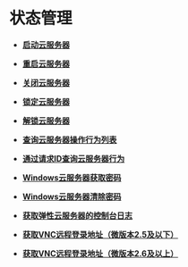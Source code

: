 # 状态管理<a name="ZH-CN_TOPIC_0124385016"></a>

-   **[启动云服务器](启动云服务器.md)**  

-   **[重启云服务器](重启云服务器.md)**  

-   **[关闭云服务器](关闭云服务器.md)**  

-   **[锁定云服务器](锁定云服务器.md)**  

-   **[解锁云服务器](解锁云服务器.md)**  

-   **[查询云服务器操作行为列表](查询云服务器操作行为列表.md)**  

-   **[通过请求ID查询云服务器行为](通过请求ID查询云服务器行为.md)**  

-   **[Windows云服务器获取密码](Windows云服务器获取密码.md)**  

-   **[Windows云服务器清除密码](Windows云服务器清除密码.md)**  

-   **[获取弹性云服务器的控制台日志](获取弹性云服务器的控制台日志.md)**  

-   **[获取VNC远程登录地址（微版本2.5及以下）](获取VNC远程登录地址（微版本2-5及以下）.md)**  

-   **[获取VNC远程登录地址（微版本2.6及以上）](获取VNC远程登录地址（微版本2-6及以上）.md)**  


